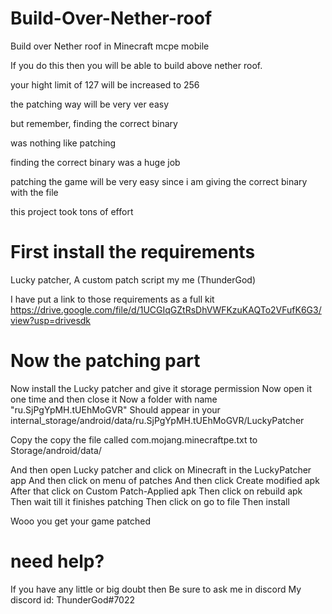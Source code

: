 # Build-Over-Nether-roof
Build over Nether roof in Minecraft mcpe mobile
 


If you do this then you will be able to build above
nether roof.

your hight limit of 127 will be increased to 256

the patching way will be very ver easy

but remember, finding the correct binary

was nothing like patching

finding the correct binary was a huge job

patching the game will be very easy since i am giving the correct binary with the file

this project took tons of effort




# First install the requirements
Lucky patcher,
A custom patch script my me (ThunderGod)

I have put a link to those requirements as a full kit
https://drive.google.com/file/d/1UCGIqGZtRsDhVWFKzuKAQTo2VFufK6G3/view?usp=drivesdk

# Now the patching part

Now install the Lucky patcher and give it storage permission 
Now open it one time and then close it
Now a folder with name "ru.SjPgYpMH.tUEhMoGVR"
Should appear in your
internal_storage/android/data/ru.SjPgYpMH.tUEhMoGVR/LuckyPatcher

Copy the copy the file called com.mojang.minecraftpe.txt to 
Storage/android/data/

And then open Lucky patcher and click on Minecraft in the LuckyPatcher app
And then click on menu of patches
And then click Create modified apk
After that click on Custom Patch-Applied apk
Then click on rebuild apk
Then wait till it finishes patching 
Then click on go to file
Then install

Wooo you get your game patched

#  need help? 

If you have any little or big doubt then
Be sure to ask me in discord
My discord id: ThunderGod#7022
